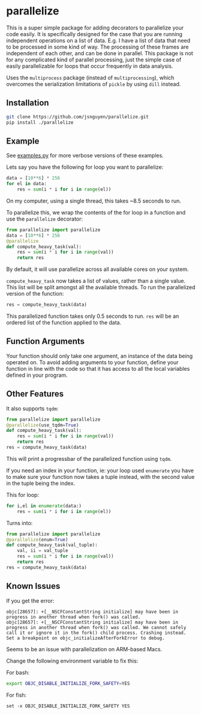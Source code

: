 # parallelize

This is a super simple package for adding decorators to parallelize your code easily. It is specifically designed for the case that you are running independent operations on a list of data. E.g. I have a list of data that need to be processed in some kind of way. The processing of these frames are independent of each other, and can be done in parallel. This package is not for any complicated kind of parallel processing, just the simple case of easily parallelizable for loops that occur frequently in data analysis.

Uses the `multiprocess` package (instead of `multiprocessing`), which overcomes the serialization limitations of `pickle` by using `dill` instead.

## Installation

``` bash
git clone https://github.com/jsnguyen/parallelize.git
pip install ./parallelize
```

## Example

See [examples.py](./tests/examples.py) for more verbose versions of these examples.

Lets say you have the following for loop you want to parallelize:

``` python
data = [10**6] * 256
for el in data:
    res = sum(i * i for i in range(el))
```

On my computer, using a single thread, this takes ~8.5 seconds to run.

To parallelize this, we wrap the contents of the for loop in a function and use the `parallelize` decorator:

``` python
from parallelize import parallelize
data = [10**6] * 256
@parallelize
def compute_heavy_task(val):
    res = sum(i * i for i in range(val))
    return res
```

By default, it will use parallelize across all available cores on your system.

`compute_heavy_task` now takes a list of values, rather than a single value. This list will be split amongst all the available threads. To run the parallelized version of the function:

``` python
res = compute_heavy_task(data)
```

This parallelized function takes only 0.5 seconds to run. `res` will be an ordered list of the function applied to the data.

## Function Arguments

Your function should only take one argument, an instance of the data being operated on. To avoid adding arguments to your function, define your function in line with the code so that it has access to all the local variables defined in your program.

## Other Features

It also supports `tqdm`:

``` python
from parallelize import parallelize
@parallelize(use_tqdm=True)
def compute_heavy_task(val):
    res = sum(i * i for i in range(val))
    return res
res = compute_heavy_task(data)
```

This will print a progressbar of the parallelized function using `tqdm`.

If you need an index in your function, ie: your loop used `enumerate` you have to make sure your function now takes a tuple instead, with the second value in the tuple being the index.

This for loop:

``` python
for i,el in enumerate(data:)
    res = sum(i * i for i in range(el))
```

Turns into:

``` python
from parallelize import parallelize
@parallelize(enum=True)
def compute_heavy_task(val_tuple):
    val, ii = val_tuple
    res = sum(i * i for i in range(val))
    return res
res = compute_heavy_task(data)
```

## Known Issues

If you get the error:

```
objc[28657]: +[__NSCFConstantString initialize] may have been in progress in another thread when fork() was called.
objc[28657]: +[__NSCFConstantString initialize] may have been in progress in another thread when fork() was called. We cannot safely call it or ignore it in the fork() child process. Crashing instead. Set a breakpoint on objc_initializeAfterForkError to debug.
```

Seems to be an issue with parallelization on ARM-based Macs.

Change the following environment variable to fix this:

For bash:

``` bash
export OBJC_DISABLE_INITIALIZE_FORK_SAFETY=YES
```

For fish:

``` fish
set -x OBJC_DISABLE_INITIALIZE_FORK_SAFETY YES
```
